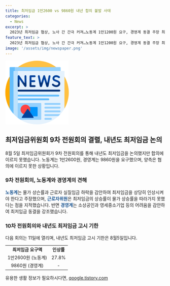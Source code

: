 ```yaml
---
title: 최저임금 1만2600 vs 9860원 내년 합의 불발 사태
categories:
  - News
excerpt: >
  2023년 최저임금 협상, 노사 간 간극 커져…노동계 1만1200원 요구, 경영계 동결 주장 최저임금위원회가 내년 최저임금에 대한 노동계 1만1200원(전년 대비 13.6% 인상)과 경영계 9870원(전년 대비 0.1% 인상)의 요구 사이에서 합의에 이르지 못하고 있다. 노동계는 물가상승률에 비해 최저임금이 미치지 못하고 있다고 주장하고, 경영계는 경제 악화로 동결을 강조하고 있다. 다음 회의는 11일에 열릴 예정이며, 내년 최저임금 고시 기한은 8월5일로 다가오고 있다.
feature_text: >
  2023년 최저임금 협상, 노사 간 간극 커져…노동계 1만1200원 요구, 경영계 동결 주장 최저임금위원회가 내년 최저임금에 대한 노동계 1만1200원(전년 대비 13.6% 인상)과 경영계 9870원(전년 대비 0.1% 인상)의 요구 사이에서 합의에 이르지 못하고 있다. 노동계는 물가상승률에 비해 최저임금이 미치지 못하고 있다고 주장하고, 경영계는 경제 악화로 동결을 강조하고 있다. 다음 회의는 11일에 열릴 예정이며, 내년 최저임금 고시 기한은 8월5일로 다가오고 있다.
image: '/assets/img/newspaper.png'
---
```


<p><img src="/assets/img/newspaper.png" alt="kimp 속보" /></p>

<h2 data-ke-size="size26">최저임금위원회 9차 전원회의 결렬, 내년도 최저임금 논의</h2>

<p data-ke-size="size16">8월 5일 최저임금위원회가 9차 전원회의를 통해 내년도 최저임금을 논의했지만 합의에 이르지 못했습니다. 노동계는 1만2600원, 경영계는 9860원을 요구했으며, 양측은 협의에 이르지 못한 상황입니다.</p>

<h3>9차 전원회의, 노동계와 경영계의 견해</h3>

<p data-ke-size="size16"><b><span style="color: #1a5490;">노동계</span></b>는 물가 상슨률과 근로자 실질임금 하락을 감안하여 최저임금을 상당히 인상시켜야 한다고 주장했으며, <b><span style="color: #1a5490;">근로자위원</span></b>은 최저임금의 상승률이 물가 상승률을 따라가지 못했다는 점을 지적했습니다. 반면 <b><span style="color: #1a5490;">경영계</span></b>는 소상공인과 영세중소기업 등의 어려움을 감안하여 최저임금 동결을 강조했습니다.</p>

<h3>10차 전원회의와 내년도 최저임금 고시 기한</h3>

<p data-ke-size="size16">다음 회의는 11일에 열리며, 내년도 최저임금 고시 기한은 8월5일입니다.</p>

<table>
  <tbody>
    <tr>
      <td style="text-align: center; height: 17px;"><b>최저임금 요구액</b></td>
      <td style="text-align: center; height: 17px;"><b>인상률</b></td>
    </tr>
    <tr>
      <td style="text-align: center; height: 17px;">1만2600원 (노동계)</td>
      <td style="text-align: center; height: 17px;">27.8%</td>
    </tr>
    <tr>
      <td style="text-align: center; height: 17px;">9860원 (경영계)</td>
      <td style="text-align: center; height: 17px;">-</td>
    </tr>
  </tbody>
</table>
유용한 생활 정보가 필요하시다면, <a href="https://qoogle.tistory.com" rel="dofollow">qoogle.tistory.com</a>


